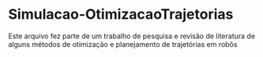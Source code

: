 # Simulacao-OtimizacaoTrajetorias
Este arquivo fez parte de um trabalho de pesquisa e revisão de literatura de alguns métodos de otimização e planejamento de trajetórias em robôs
